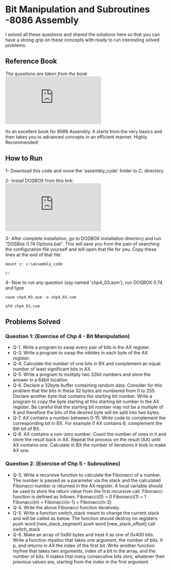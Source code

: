# Bit Manipulation and Subroutines -8086 Assembly

I solved all these questions and shared the solutions here so that you can have a strong grip on these concepts with ready to run interesting solved problems.

## Reference Book

*The questions are taken from the book ![Assembly Language Programming by Belal Hashmi and Junaid Haroon](https://onlinebookpoint.blogspot.com/2016/10/assembly-language-programming-delivered.html)*

Its an excellent book for 8086 Assembly. It starts from the very basics and then takes you to advanced concepts in an efficient manner. Highly Recommended!

## How to Run
1- Download this code and move the 'assembly_code' folder to C: directory.

2- Install DOSBOX from this link: ![Download DOSBOX Emulator](https://www.dosbox.com/download.php?main=1)

3- After complete installation, go to DOSBOX installation directory and run "DOSBox 0.74 Options.bat". This will save you from the pain       of searching the configuration file yourself and will open that file for you.
Copy these lines at the end of that file:
```
mount c: c:\assembly_code 
```  
```
c:
```
4- Now to run any question (say named 'chp4_03.asm'), run DOSBOX 0.74 and type
```
nasm chp4_03.asm -o chp4_03.com  
```
```
afd chp4_03.com
```

## Problems Solved

### Question 1: (Exercise of Chp 4 - Bit Manipulation)
* Q-1. Write a program to swap every pair of bits in the AX register.
* Q-3. Write a program to swap the nibbles in each byte of the AX register.
* Q-4. Calculate the number of one bits in BX and complement an equal number of least significant bits in AX.
* Q-5. Write a program to multiply two 32bit numbers and store the answer in a 64bit location.
* Q-6. Declare a 32byte buffer containing random data. Consider for this problem that the bits in these 32 bytes are numbered from 0 to 255.     Declare another byte that contains the starting bit number. Write a program to copy the byte starting at this starting bit number in the AX register. Be careful that the starting bit number may not be a multiple of 8 and therefore the bits of the desired byte will be split into two bytes.
* Q-7. AX contains a number between 0-15. Write code to complement the corresponding bit in BX. For example if AX contains 6; complement the 6th bit of BX.
* Q-8. AX contains a non-zero number. Count the number of ones in it and store the result back in AX. Repeat the process on the result (AX) until AX contains one. Calculate in BX the number of iterations it took to make AX one.

### Question 2: (Exercise of Chp 5 - Subroutines)
* Q-3. Write a recursive function to calculate the Fibonacci of a number. The number is passed as a parameter via the stack and the calculated Fibonacci number is returned in the AX register. A local variable should be used to store the return value from the first recursive call. Fibonacci function is defined as follows: Fibonacci(0) = 0 Fibonacci(1) = 1 Fibonacci(n) = Fibonacci(n-1) + Fibonacci(n-2)
* Q-4. Write the above Fibonacci function iteratively.
* Q-5. Write a function switch_stack meant to change the current stack and will be called as below. The function should destroy no registers. push word [new_stack_segment] push word [new_stack_offset] call switch_stack
* Q-8. Make an array of 0x80 bytes and treat it as one of 0x400 bits. Write a function myalloc that takes one argument, the number of bits. It p, and returns in AX the index of the first bit. Write another function myfree that takes two arguments, index of a bit in the array, and the number of bits. It makes that many consecutive bits zero, whatever their previous values are, starting from the index in the first argument.

